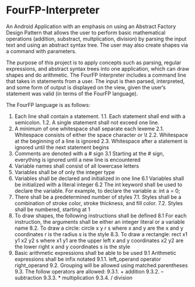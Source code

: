 # FourFP-Interpreter

An Android Application with an emphasis on using an Abstract Factory Design Pattern that allows the user to perform basic mathematical operations (addition, substract, multplication, division) by parsing the input text and using an abstract syntax tree.
The user may also create shapes via a command with parameters.

The purpose of this project is to apply concepts such as parsing, regular expressions, and abstract syntax trees into one application, which can draw shapes and do arithmetic. The FourFP Interpreter includes a command line that takes in statements from a user. The input is then parsed, interpreted, and some form of output is displayed on the view, given the user’s statement was valid (in terms of the FourFP language). 

The FourFP language is as follows:
1. Each line shall contain a statement.
  1.1. Each statement shall end with a semicolon.
  1.2. A single statement shall not exceed one line.
2. A minimum of one whitespace shall separate each lexeme
  2.1. Whitespace consists of either the space character or \t
  2.2. Whitespace at the beginning of a line is ignored
  2.3. Whitespace after a statement is ignored until the next statement begins
3. Comments are denoted with a # sign
3.1 Starting at the # sign, everything is ignored until a new line is encountered
4. Variable names shall consist of all lowercase letters
5. Variables shall be of only the integer type
6. Variables shall be declared and initialized in one line
  6.1 Variables shall be initialized with a literal integer
  6.2 The int keyword shall be used to declare the variable. For example, to declare the variable a:
       int a = 0;
7. There shall be a predetermined number of styles
  7.1. Styles shall be a combination of stroke color, stroke thickness, and fill color.
  7.2. Styles shall be numbered, starting at 1
8. To draw shapes, the following instructions shall be defined
  8.1 For each instruction, the arguments shall be either an integer literal or a variable name
  8.2. To draw a circle:
         circle x y r s
         where x and y are the x and y coordinates
         r is the radius
       s is the style
  8.3. To draw a rectangle:
       rect x1 y1 x2 y2 s
       where x1 y1 are the upper left x and y coordinates
       x2 y2 are the lower right x and y coordinates
       s is the style
9. Basic arithmetic expressions shall be able to be used
  9.1 Arithmetic expressions shall be infix notated
    9.1.1. left_operand operator right_operand
  9.2. Grouping will be allowed using matched parentheses
  9.3. The follow operators are allowed:
    9.3.1. + addition
    9.3.2. – subtraction
    9.3.3. * multiplication
    9.3.4. / division
